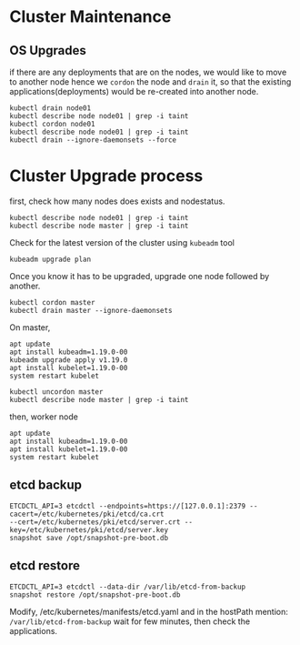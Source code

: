 # Cluster Maintenance

## OS Upgrades

if there are any deployments that are on the nodes, we would like to move to another node hence we `cordon` the node and `drain` it, so that the existing applications(deployments) would be re-created into another node.

```
kubectl drain node01
kubectl describe node node01 | grep -i taint
kubectl cordon node01
kubectl describe node node01 | grep -i taint
kubectl drain --ignore-daemonsets --force
```

# Cluster Upgrade process

first, check how many nodes does exists and nodestatus.

```
kubectl describe node node01 | grep -i taint
kubectl describe node master | grep -i taint
```

Check for the latest version of the cluster using `kubeadm` tool

```
kubeadm upgrade plan
```

Once you know it has to be upgraded, upgrade one node followed by another.

```
kubectl cordon master
kubectl drain master --ignore-daemonsets
```

On master,

```
apt update
apt install kubeadm=1.19.0-00
kubeadm upgrade apply v1.19.0
apt install kubelet=1.19.0-00
system restart kubelet
```

```
kubectl uncordon master
kubectl describe node master | grep -i taint
```

then, worker node

```
apt update
apt install kubeadm=1.19.0-00
apt install kubelet=1.19.0-00
system restart kubelet
```

## etcd backup

```
ETCDCTL_API=3 etcdctl --endpoints=https://[127.0.0.1]:2379 --cacert=/etc/kubernetes/pki/etcd/ca.crt
--cert=/etc/kubernetes/pki/etcd/server.crt --key=/etc/kubernetes/pki/etcd/server.key
snapshot save /opt/snapshot-pre-boot.db
```

## etcd restore

```
ETCDCTL_API=3 etcdctl --data-dir /var/lib/etcd-from-backup
snapshot restore /opt/snapshot-pre-boot.db
```

Modify, /etc/kubernetes/manifests/etcd.yaml
and in the hostPath mention: `/var/lib/etcd-from-backup` wait for few minutes, then check the applications. 
